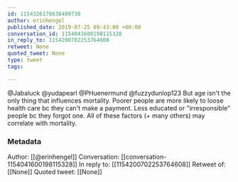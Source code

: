 ```yaml
---
id: 1154326170638409730
author: erinhengel
published_date: 2019-07-25 09:43:00 +00:00
conversation_id: 1154041600198115328
in_reply_to: 1154200702253764608
retweet: None
quoted_tweet: None
type: tweet
tags:

---
```


@Jabaluck @yudapearl @PHuenermund @fuzzydunlop123 But age isn't the only thing that influences mortality. Poorer people are more likely to loose health care bc they can't make a payment. Less educated or "irresponsible" people bc they forgot one. All of these factors (+ many others) may correlate with mortality.

### Metadata

Author: [[@erinhengel]]
Conversation: [[conversation-1154041600198115328]]
In reply to: [[1154200702253764608]]
Retweet of: [[None]]
Quoted tweet: [[None]]
